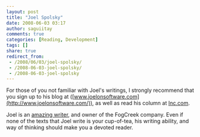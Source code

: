 ```yaml
---
layout: post
title: "Joel Spolsky"
date: 2008-06-03 03:17
author: saguiitay
comments: true
categories: [Reading, Development]
tags: []
share: true
redirect_from:
 - /2008/06/03/joel-spolsky/
 - /2008-06-03-joel-spolsky/
 - /2008-06-03-joel-spolsky
---
```

For those of you not familiar with Joel's writings, I strongly recommend that you sign up to his blog at
([www.joelonsoftware.com](http://www.joelonsoftware.com/)), as well as read his column at [Inc.com](http://www.inc.com/).

Joel is an [amazing writer](http://www.amazon.com/gp/search?ie=UTF8&keywords=%26%2334%3BJoel%20Spolsky%26%2334%3B&tag=itaysa.googlepages.com-20&index=books&linkCode=ur2&camp=1789&creative=9325),
and owner of the FogCreek company. Even if none of the texts that Joel write is your cup-of-tea, 
his writing ability, and way of thinking should make you a devoted reader.


